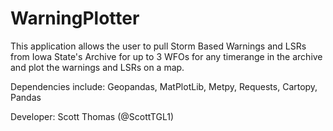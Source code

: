 # WarningPlotter
This application allows the user to pull Storm Based Warnings and LSRs from Iowa State's Archive for up to 3 WFOs for any timerange in the archive and plot the warnings and LSRs on a map.

Dependencies include: Geopandas, MatPlotLib, Metpy, Requests, Cartopy, Pandas

Developer: Scott Thomas (@ScottTGL1)
